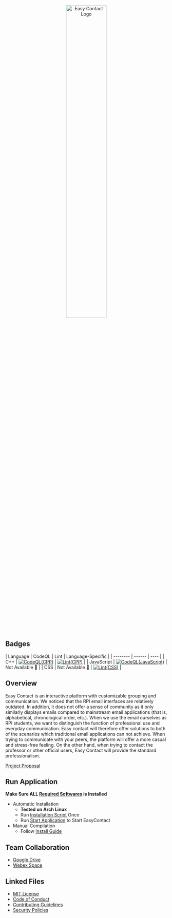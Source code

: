 <p align="center">
  <img src="https://github.com/RCOS-EasyContact/EasyContact/blob/R-MAIN/.FILES/LOGO/LOGO_NEW_SVG.svg" width="50%" title="Easy Contact Logo">
</p>

## Badges
| Language | CodeQL | Lint | Language-Specific |
| -------- | ------ | ---- |
| C++ | [![CodeQL(CPP)](https://github.com/RCOS-EasyContact/EasyContact/actions/workflows/CodeQL(CPP).yml/badge.svg?branch=R-MAIN)](.github/workflows/CodeQL(CPP).yml) | [![Lint(CPP)](https://github.com/RCOS-EasyContact/EasyContact/actions/workflows/Lint(CPP).yml/badge.svg?branch=R-MAIN)](.github/workflows/Lint(CPP).yml) |
| JavaScript | [![CodeQL(JavaScript)](https://github.com/RCOS-EasyContact/EasyContact/actions/workflows/CodeQL(JavaScript).yml/badge.svg?branch=R-MAIN)](.github/workflows/CodeQL(JavaScript).yml) | Not Available :no_entry_sign: |
| CSS | Not Available :no_entry_sign: | [![Lint(CSS)](https://github.com/RCOS-EasyContact/EasyContact/actions/workflows/Lint(CSS).yml/badge.svg?branch=R-MAIN)](.github/workflows/Lint(CSS).yml) |

<!--
[![Github All Releases](https://img.shields.io/github/downloads/RCOS-EasyContact/EasyContact/total.svg)]()
-->

## Overview

Easy Contact is an interactive platform with customizable grouping and communication. We noticed that the RPI email interfaces are relatively outdated. In addition, it does not offer a sense of community as it only similarly displays emails compared to mainstream email applications (that is, alphabetical, chronological order, etc.). When we use the email ourselves as RPI students, we want to distinguish the function of professional use and everyday communication. Easy contact will therefore offer solutions to both of the scenarios which traditional email applications can not achieve. When trying to communicate with your peers, the platform will offer a more casual and stress-free feeling. On the other hand, when trying to contact the professor or other official users, Easy Contact will provide the standard professionalism.

[Project Proposal](.FILES/PROPOSAL/FALL2021.pdf)

## Run Application

**Make Sure ALL [Required Softwares](.FILES/WIKI/INSTALL-GUIDE.md#required-softwares) is Installed**
- Automatic Installation
  - **Tested on Arch Linux**
  - Run [Installation Script](.FILES/INSTALL.sh) Once
  - Run [Start Application](.FILES/STARTUP.sh) to Start EasyContact
- Manual Compilation
  - Follow [Install Guide](.FILES/WIKI/INSTALL-GUIDE.md)

## Team Collaboration

- [Google Drive](https://drive.google.com/drive/folders/1PN4iRY6Ssj9KtPzD5J1Yq-yM3hU2hdww?usp=sharing)
- [Webex Space]()

## Linked Files

- [MIT License](LICENSE.md)
- [Code of Conduct](.github/CODE_OF_CONDUCT.md)
- [Contributing Guidelines](.github/CONTRIBUTING.md)
- [Security Policies](.github/SECURITY.md)
